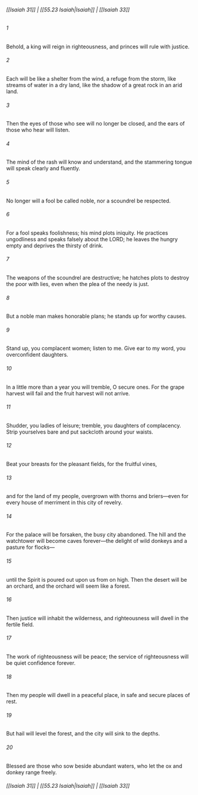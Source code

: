 
###### [[Isaiah 31]] | [[55.23 Isaiah|Isaiah]] | [[Isaiah 33]]

###### 1
Behold, a king will reign in righteousness, and princes will rule with justice.
###### 2
Each will be like a shelter from the wind, a refuge from the storm, like streams of water in a dry land, like the shadow of a great rock in an arid land.
###### 3
Then the eyes of those who see will no longer be closed, and the ears of those who hear will listen.
###### 4
The mind of the rash will know and understand, and the stammering tongue will speak clearly and fluently.
###### 5
No longer will a fool be called noble, nor a scoundrel be respected.
###### 6
For a fool speaks foolishness; his mind plots iniquity. He practices ungodliness and speaks falsely about the LORD; he leaves the hungry empty and deprives the thirsty of drink.
###### 7
The weapons of the scoundrel are destructive; he hatches plots to destroy the poor with lies, even when the plea of the needy is just.
###### 8
But a noble man makes honorable plans; he stands up for worthy causes.
###### 9
Stand up, you complacent women; listen to me. Give ear to my word, you overconfident daughters.
###### 10
In a little more than a year you will tremble, O secure ones. For the grape harvest will fail and the fruit harvest will not arrive.
###### 11
Shudder, you ladies of leisure; tremble, you daughters of complacency. Strip yourselves bare and put sackcloth around your waists.
###### 12
Beat your breasts for the pleasant fields, for the fruitful vines,
###### 13
and for the land of my people, overgrown with thorns and briers—even for every house of merriment in this city of revelry.
###### 14
For the palace will be forsaken, the busy city abandoned. The hill and the watchtower will become caves forever—the delight of wild donkeys and a pasture for flocks—
###### 15
until the Spirit is poured out upon us from on high. Then the desert will be an orchard, and the orchard will seem like a forest.
###### 16
Then justice will inhabit the wilderness, and righteousness will dwell in the fertile field.
###### 17
The work of righteousness will be peace; the service of righteousness will be quiet confidence forever.
###### 18
Then my people will dwell in a peaceful place, in safe and secure places of rest.
###### 19
But hail will level the forest, and the city will sink to the depths.
###### 20
Blessed are those who sow beside abundant waters, who let the ox and donkey range freely.

###### [[Isaiah 31]] | [[55.23 Isaiah|Isaiah]] | [[Isaiah 33]]
